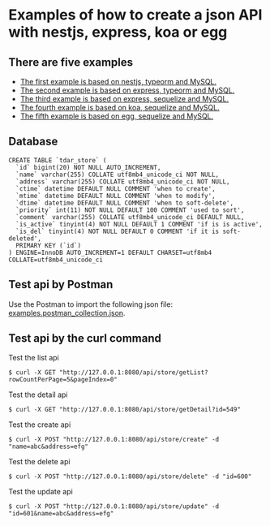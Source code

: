 # Examples of how to create a json API with nestjs, express, koa or egg

## There are five examples
* [The first example is based on nestjs, typeorm and MySQL.](./nestjs-example)
* [The second example is based on express, typeorm and MySQL.](./express-typeorm-example)
* [The third example is based on express, sequelize and MySQL.](./express-example)
* [The fourth example is based on koa, sequelize and MySQL.](./koa-example)
* [The fifth example is based on egg, sequelize and MySQL.](./egg-example)

## Database
```
CREATE TABLE `tdar_store` (
  `id` bigint(20) NOT NULL AUTO_INCREMENT,
  `name` varchar(255) COLLATE utf8mb4_unicode_ci NOT NULL,
  `address` varchar(255) COLLATE utf8mb4_unicode_ci NOT NULL,
  `ctime` datetime DEFAULT NULL COMMENT 'when to create',
  `mtime` datetime DEFAULT NULL COMMENT 'when to modify',
  `dtime` datetime DEFAULT NULL COMMENT 'when to soft-delete',
  `priority` int(11) NOT NULL DEFAULT 100 COMMENT 'used to sort',
  `comment` varchar(255) COLLATE utf8mb4_unicode_ci DEFAULT NULL,
  `is_active` tinyint(4) NOT NULL DEFAULT 1 COMMENT 'if is is active',
  `is_del` tinyint(4) NOT NULL DEFAULT 0 COMMENT 'if it is soft-deleted',
  PRIMARY KEY (`id`)
) ENGINE=InnoDB AUTO_INCREMENT=1 DEFAULT CHARSET=utf8mb4 COLLATE=utf8mb4_unicode_ci 
```

## Test api by Postman
Use the Postman to import the following json file: [examples.postman_collection.json](./examples.postman_collection.json).


## Test api by the curl command
Test the list api
```
$ curl -X GET "http://127.0.0.1:8080/api/store/getList?rowCountPerPage=5&pageIndex=0"
```

Test the detail api
```
$ curl -X GET "http://127.0.0.1:8080/api/store/getDetail?id=549"
```

Test the create api
```
$ curl -X POST "http://127.0.0.1:8080/api/store/create" -d "name=abc&address=efg"
```

Test the delete api
```
$ curl -X POST "http://127.0.0.1:8080/api/store/delete" -d "id=600"
```

Test the update api
```
$ curl -X POST "http://127.0.0.1:8080/api/store/update" -d "id=601&name=abc&address=efg"
```
